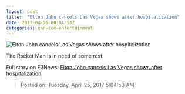 ```yaml
---
layout: post
title:  "Elton John cancels Las Vegas shows after hospitalization"
date: 2017-04-25 00:04:53Z
categories: cnn-com-entertainment
---
```


![Elton John cancels Las Vegas shows after hospitalization](http://i2.cdn.cnn.com/cnnnext/dam/assets/170424162140-elton-john-super-tease.jpg)

The Rocket Man is in need of some rest.


Full story on F3News: [Elton John cancels Las Vegas shows after hospitalization](http://www.f3nws.com/n/sUSVrF)

> Posted on: Tuesday, April 25, 2017 5:04:53 AM
